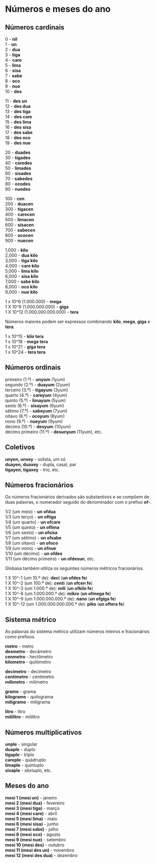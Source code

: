 <h1>Números e meses do ano</h1>
<p>
</p>
<h2>Números cardinais</h2>
<p>0 - <strong>nil</strong><br /> 1 - <strong>un</strong><br /> 2 - <strong>dua</strong><br /> 3 -
	<strong>tiga</strong><br /> 4 - <strong>care</strong><br /> 5 - <strong>lima</strong><br /> 6 -
	<strong>sisa</strong><br /> 7 - <strong>sabe</strong><br /> 8 - <strong>oco</strong><br /> 9 -
	<strong>nue</strong><br /> 10 - <strong>des</strong></p>
<p>11 - <strong>des un</strong><br /> 12 - <strong>des dua</strong><br /> 13 - <strong>des tiga</strong><br /> 14 -
	<strong>des care</strong><br /> 15 - <strong>des lima</strong><br /> 16 - <strong>des sisa</strong><br /> 17 -
	<strong>des sabe</strong><br /> 18 - <strong>des oco</strong><br /> 19 - <strong>des nue</strong></p>
<p>20 - <strong>duades</strong><br /> 30 - <strong>tigades</strong><br /> 40 - <strong>caredes</strong><br /> 50 -
	<strong>limades</strong><br /> 60 - <strong>sisades</strong><br /> 70 - <strong>sabedes</strong><br /> 80 -
	<strong>ocodes</strong><br /> 90 - <strong>nuedes</strong></p>
<p>100 - <strong>cen</strong><br /> 200 - <strong>duacen</strong><br /> 300 - <strong>tigacen</strong><br /> 400 -
	<strong>carecen</strong><br /> 500 - <strong>limacen</strong><br /> 600 - <strong>sisacen</strong><br /> 700 -
	<strong>sabecen</strong><br /> 800 - <strong>ococen</strong><br /> 900 - <strong>nuecen</strong></p>
<p>1,000 - <strong>kilo</strong><br /> 2,000 - <strong>dua kilo</strong><br /> 3,000 - <strong>tiga kilo</strong><br />
	4,000 - <strong>care kilo</strong><br /> 5,000 - <strong>lima kilo</strong><br /> 6,000 - <strong>sisa
		kilo</strong><br /> 7,000 - <strong>sabe kilo</strong><br /> 8,000 - <strong>oco kilo</strong><br /> 9,000 -
	<strong>nue kilo</strong></p>
<p>1 x 10^6 (1.000.000) - <strong>mega</strong><br /> 1 X 10^9 (1.000.000.000) - <strong>giga</strong><br /> 1 X 10^12
	(1.000.000.000.000) - <strong>tera</strong> </p>
<p>Números maiores podem ser expressos combinando <strong>kilo</strong>, <strong>mega</strong>, <strong>giga</strong> e
	<strong>tera</strong>.</p>
<p>1 x 10^15 - <strong>kilo tera</strong><br /> 1 x 10^18 - <strong>mega tera</strong><br /> 1 x 10^21 - <strong>giga
		tera</strong><br /> 1 x 10^24 - <strong>tera tera</strong> </p>
<h2>Números ordinais</h2>
<p>primeiro (1.º) - <strong>unyum</strong> (1yum)<br /> segundo (2.º) - <strong>duayum</strong> (2yum)<br /> terceiro
	(3.º) - <strong>tigayum</strong> (3yum)<br /> quarto (4.º) - <strong>careyum</strong> (4yum)<br /> quinto (5.º) -
	<strong>limayum</strong> (5yum)<br /> sexto (6.º) - <strong>sisayum</strong> (6yum)<br /> sétimo (7.º) -
	<strong>sabeyum</strong> (7yum)<br /> oitavo (8.º) - <strong>ocoyum</strong> (8yum)<br /> nono (9.º) -
	<strong>nueyum</strong> (9yum)<br /> décimo (10.º) - <strong>desyum</strong> (10yum)<br /> décimo primeiro (11.º) -
	<strong>desunyum</strong> (11yum), etc.</p>
<h2>Coletivos</h2>
<p><strong>unyen, unxey</strong> - solista, um só<br />
	<strong>duayen, duaxey</strong> - dupla, casal, par<br />
	<strong>tigayen, tigaxey</strong> - trio, etc.
</p>
<h2>Números fracionários</h2>
<p>Os números fracionários derivados são substantivos e se compõem de duas palavras, o numerador seguido do denominador
	com o prefixo <strong>of-</strong>.</p>
<p>1/2 (um meio) - <strong>un ofdua</strong><br /> 1/3 (um terço) - <strong>un oftiga</strong><br /> 1/4 (um quarto) -
	<strong>un ofcare</strong><br /> 1/5 (um quinto) - <strong>un oflima</strong><br /> 1/6 (um sexto) - <strong>un
		ofsisa</strong><br /> 1/7 (um sétimo) - <strong>un ofsabe</strong><br /> 1/8 (um oitavo) - <strong>un
		ofoco</strong><br /> 1/9 (um nono) - <strong>un ofnue</strong><br /> 1/10 (um décimo) - <strong>un
		ofdes</strong><br /> 1/11 (um décimo primeiro) - <strong>un ofdesun</strong>, etc.</p>
<p>Globasa também utiliza os seguintes números métricos fracionários. </p>
<p>1 X 10^-1 (um 10.º de): <strong>deci</strong> (<strong>un ofdes fe</strong>)<br /> 1 X 10^-2 (um 100.º de):
	<strong>centi</strong> (<strong>un ofcen fe</strong>)<br /> 1 X 10^-3 (um 1.000.º de): <strong>mili</strong>
	(<strong>un ofkilo fe</strong>)<br /> 1 X 10^-6 (um 1.000.000.º de): <strong>mikro</strong> (<strong>un ofmega
		fe</strong>)<br /> 1 X 10^-9 (um 1.000.000.000.º de): <strong>nano</strong> (<strong>un ofgiga
		fe</strong>)<br /> 1 X 10^-12 (um 1.000.000.000.000.º de): <strong>piko</strong> (<strong>un oftera fe</strong>)
</p>
<h2>Sistema métrico</h2>
<p>As palavras do sistema métrico utilizam números inteiros e fracionários como prefixos.</p>
<p><strong>metro</strong> - metro<br />
	<strong>desmetro</strong> - decâmetro<br />
	<strong>cenmetro</strong> - hectômetro<br />
	<strong>kilometro</strong> - quilômetro
</p>
<p><strong>decimetro</strong> - decímetro<br />
	<strong>centimetro</strong> - centímetro<br />
	<strong>milimetro</strong> - milímetro
</p>
<p><strong>gramo</strong> - grama<br />
	<strong>kilogramo</strong> - quilograma<br />
	<strong>miligramo</strong> - miligrama
</p>
<p><strong>litro</strong> - litro<br />
	<strong>mililitro</strong> - mililitro
</p>
<h2>Números multiplicativos</h2>
<p><strong>unple</strong> - singular<br />
	<strong>duaple</strong> - duplo<br />
	<strong>tigaple</strong> - triplo<br />
	<strong>careple</strong> - quádruplo<br />
	<strong>limaple</strong> - quíntuplo<br />
	<strong>sisaple</strong> - sêxtuplo, etc.
</p>
<h2>Meses do ano</h2>
<p><strong>mesi 1 (mesi un)</strong> - janeiro<br />
	<strong>mesi 2 (mesi dua)</strong> - fevereiro<br />
	<strong>mesi 3 (mesi tiga)</strong> - março<br />
	<strong>mesi 4 (mesi care)</strong> - abril<br />
	<strong>mesi 5 (mesi lima)</strong> - maio<br />
	<strong>mesi 6 (mesi sisa)</strong> - junho<br />
	<strong>mesi 7 (mesi sabe)</strong> - julho<br />
	<strong>mesi 8 (mesi oco)</strong> - agosto<br />
	<strong>mesi 9 (mesi nue)</strong> - setembro<br />
	<strong>mesi 10 (mesi des)</strong> - outubro<br />
	<strong>mesi 11 (mesi des un)</strong> - novembro<br />
	<strong>mesi 12 (mesi des dua)</strong> - dezembro
</p>
<p></p>
